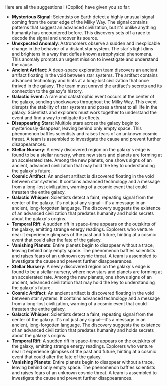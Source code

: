 
<div>Here are all the suggestions I (Copilot) have given you so far:</div>

<ul>
<li><b>Mysterious Signal</b>: Scientists on Earth detect a highly unusual signal coming from the outer edge of the Milky Way. The signal contains patterns that suggest an advanced civilization, but it's unlike anything humanity has encountered before. This discovery sets off a race to decode the signal and uncover its source.</li>

<li><b>Unexpected Anomaly</b>: Astronomers observe a sudden and inexplicable change in the behavior of a distant star system. The star's light dims and brightens in a way that defies known astrophysical phenomena. This anomaly prompts an urgent mission to investigate and understand the cause.</li>

<li><b>Ancient Artifact</b>: A deep-space exploration team discovers an ancient artifact floating in the void between star systems. The artifact contains advanced technology and hints at a long-lost civilization that once thrived in the galaxy. The team must unravel the artifact's secrets and its connection to the galaxy's history.</li>

<li><b>Galactic Event</b>: A rare and catastrophic event occurs at the center of the galaxy, sending shockwaves throughout the Milky Way. This event disrupts the stability of star systems and poses a threat to all life in the galaxy. Scientists and explorers must work together to understand the event and find a way to mitigate its effects.</li>

<li><b>Disappearing Stars</b>: Multiple stars across the galaxy begin to mysteriously disappear, leaving behind only empty space. This phenomenon baffles scientists and raises fears of an unknown cosmic threat. A team is assembled to investigate the cause and prevent further disappearances.</li>

<li><b>Stellar Nursery</b>: A newly discovered region on the galaxy's edge is found to be a stellar nursery, where new stars and planets are forming at an accelerated rate. Among the new planets, one shows signs of an ancient, advanced civilization that may hold the key to understanding the galaxy's future.</li>

<li><b>Cosmic Artifact</b>: An ancient artifact is discovered floating in the void between star systems. It contains advanced technology and a message from a long-lost civilization, warning of a cosmic event that could threaten the entire galaxy.</li>

<li><b>Galactic Whisper</b>: Scientists detect a faint, repeating signal from the center of the galaxy. It's not just any signal—it's a message in an ancient, long-forgotten language. The discovery suggests the existence of an advanced civilization that predates humanity and holds secrets about the galaxy's origins.</li>

<li><b>Temporal Rift</b>: A sudden rift in space-time appears on the outskirts of the galaxy, emitting strange energy readings. Explorers who venture near it experience glimpses of the past and future, hinting at a cosmic event that could alter the fate of the galaxy.</li>

<li><b>Vanishing Planets</b>: Entire planets begin to disappear without a trace, leaving behind only empty space. The phenomenon baffles scientists and raises fears of an unknown cosmic threat. A team is assembled to investigate the cause and prevent further disappearances.</li>

<li><b>Stellar Nursery</b>: A newly discovered region on the galaxy's edge is found to be a stellar nursery, where new stars and planets are forming at an accelerated rate. Among the new planets, one shows signs of an ancient, advanced civilization that may hold the key to understanding the galaxy's future.</li>

<li><b>Cosmic Artifact</b>: An ancient artifact is discovered floating in the void between star systems. It contains advanced technology and a message from a long-lost civilization, warning of a cosmic event that could threaten the entire galaxy.</li>

<li><b>Galactic Whisper</b>: Scientists detect a faint, repeating signal from the center of the galaxy. It's not just any signal—it's a message in an ancient, long-forgotten language. The discovery suggests the existence of an advanced civilization that predates humanity and holds secrets about the galaxy's origins.</li>

<li><b>Temporal Rift</b>: A sudden rift in space-time appears on the outskirts of the galaxy, emitting strange energy readings. Explorers who venture near it experience glimpses of the past and future, hinting at a cosmic event that could alter the fate of the galaxy.</li>

<li><b>Vanishing Planets</b>: Entire planets begin to disappear without a trace, leaving behind only empty space. The phenomenon baffles scientists and raises fears of an unknown cosmic threat. A team is assembled to investigate the cause and prevent further disappearances.</li>
</ul>
